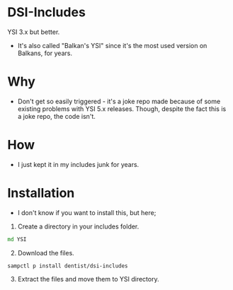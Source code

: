 # DSI-Includes
YSI 3.x but better.
- It's also called "Balkan's YSI" since it's the most used version on Balkans, for years.
# Why
- Don't get so easily triggered - it's a joke repo made because of some existing problems with YSI 5.x releases. Though, despite the fact this is a joke repo, the code isn't.
# How
- I just kept it in my includes junk for years.
# Installation
- I don't know if you want to install this, but here;
1. Create a directory in your includes folder.
```bat
md YSI
```
2. Download the files.
```
sampctl p install dentist/dsi-includes
```
3. Extract the files and move them to YSI directory.
